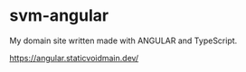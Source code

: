 # svm-angular
 My domain site written made with ANGULAR and TypeScript.
 
 https://angular.staticvoidmain.dev/
